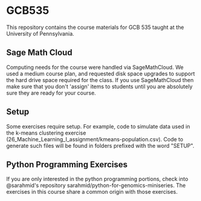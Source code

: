 # GCB535
This repository contains the course materials for GCB 535 taught at the University of Pennsylvania.

## Sage Math Cloud
Computing needs for the course were handled via SageMathCloud. We used a medium course plan, and requested disk space upgrades to support the hard drive space required for the class. If you use SageMathCloud then make sure that you don't 'assign' items to students until you are absolutely sure they are ready for your course.

## Setup
Some exercises require setup. For example, code to simulate data used in the k-means clustering exercise (26_Machine_Learning_I_assignment/kmeans-population.csv). Code to generate such files will be found in folders prefixed with the word "SETUP".

## Python Programming Exercises
If you are only interested in the python programming portions, check into @sarahmid's repository sarahmid/python-for-genomics-miniseries. The exercises in this course share a common origin with those exercises.
